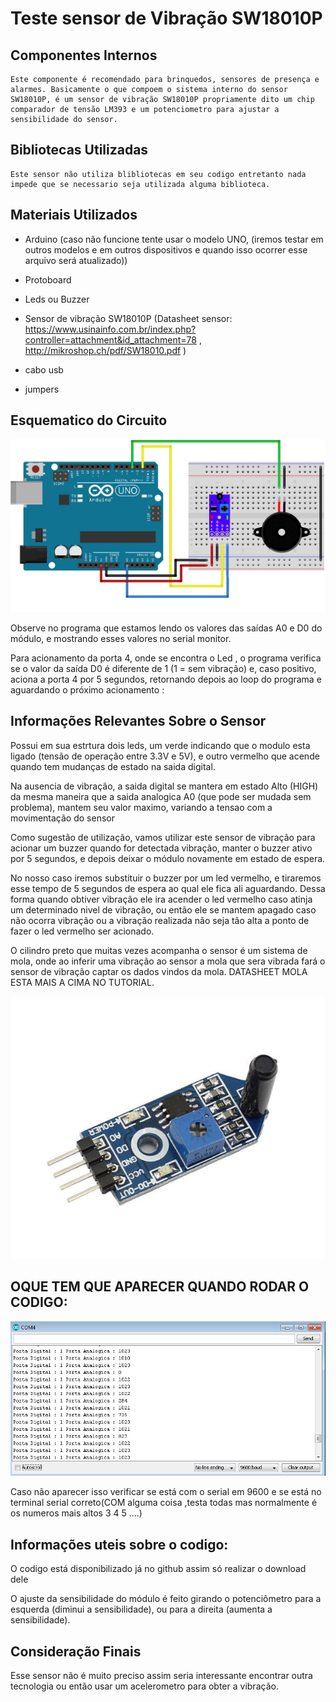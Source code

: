 # Teste sensor de Vibração SW18010P 


## Componentes Internos
    Este componente é recomendado para brinquedos, sensores de presença e alarmes. Basicamente o que compoem o sistema interno do sensor SW18010P, é um sensor de vibração SW18010P propriamente dito um chip comparador de tensão LM393 e um potenciometro para ajustar a sensibilidade do sensor.

## Bibliotecas Utilizadas      

    Este sensor não utiliza blibliotecas em seu codigo entretanto nada impede que se necessario seja utilizada alguma biblioteca.

## Materiais Utilizados 

* Arduino (caso não funcione tente usar o modelo UNO, (iremos testar em outros modelos e em outros dispositivos e quando isso ocorrer esse arquivo será atualizado))

* Protoboard

* Leds ou Buzzer 

* Sensor de vibração SW18010P (Datasheet sensor: https://www.usinainfo.com.br/index.php?controller=attachment&id_attachment=78 , http://mikroshop.ch/pdf/SW18010.pdf  )

* cabo usb

* jumpers 

## Esquematico do Circuito 


![esquematico SW18010P](https://github.com/VisionSat-UTFPR/tutorial-teste-SW18010P/blob/master/img/esquematico%20SW18010.png)

Observe no programa que estamos lendo os valores das saídas A0 e D0 do módulo, e mostrando esses valores no serial monitor.

Para acionamento da porta 4, onde se encontra o Led , o programa verifica se o valor da saída D0 é diferente de 1 (1 = sem vibração) e, caso positivo, aciona a porta 4 por 5 segundos, retornando depois ao loop do programa e aguardando o próximo acionamento :


## Informações Relevantes Sobre o Sensor 


Possui em sua estrtura dois leds, um verde indicando que o modulo esta ligado (tensão de operação entre 3.3V e 5V), e outro vermelho que acende quando tem mudanças de estado na saida digital.

Na ausencia de vibração, a saida digital se mantera em estado Alto (HIGH) da mesma maneira que a saida analogica A0 (que pode ser mudada sem problema), mantem seu valor maximo, variando  a tensao com a movimentação do sensor

Como sugestão de utilização, vamos utilizar este sensor de vibração para acionar um buzzer  quando for detectada vibração, manter o buzzer ativo por 5 segundos, e depois deixar o módulo novamente em estado de espera.

No nosso caso iremos substituir o buzzer por um led vermelho, e tiraremos esse tempo de 5 segundos de espera ao qual ele fica ali aguardando. Dessa forma quando obtiver vibração ele ira acender o led vermelho caso atinja um determinado nivel de vibração, ou então ele se mantem apagado caso não ocorra vibração ou a vibração realizada não seja tão alta a ponto de fazer o led vermelho ser acionado.

O cilindro preto que muitas vezes acompanha o sensor é um sistema de mola, onde ao inferir uma vibração ao sensor a mola que sera vibrada fará o sensor de vibração captar os dados vindos da mola. DATASHEET MOLA ESTA MAIS A CIMA NO TUTORIAL.

 ![Sensor_Vibracao_SW18010P](https://github.com/VisionSat-UTFPR/tutorial-teste-SW18010P/blob/master/img/Sensor_Vibracao_SW18010P1.jpg)  

## OQUE TEM QUE APARECER QUANDO RODAR O CODIGO:

![valores do sensor](https://github.com/VisionSat-UTFPR/tutorial-teste-SW18010P/blob/master/img/VALORES_SENSOR_SW18010P.PNG)

Caso não aparecer isso verificar se está com o serial em 9600 e se está no terminal serial correto(COM alguma coisa ,testa todas mas normalmente é os numeros mais altos 3 4 5 ....)


## Informações uteis sobre o codigo:

O codigo está disponibilizado já no github assim só realizar o download dele 


O ajuste da sensibilidade do módulo é feito girando o potenciômetro para a esquerda (diminui a sensibilidade), ou para a direita (aumenta a sensibilidade).

## Consideração Finais 

Esse sensor não é muito preciso assim seria interessante encontrar outra tecnologia ou então usar um acelerometro para obter a vibração.